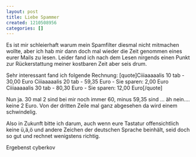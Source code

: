 ```yaml
---
layout: post
title: Liebe Spammer
created: 1210508956
categories: []
---
```

Es ist mir schleierhaft warum mein Spamfilter diesmal nicht mitmachen wollte, aber ich hab mir dann doch mal wieder die Zeit genommen eines eurer Mails zu lesen. Leider fand ich nach dem Lesen nirgends einen Punkt zur Rückerstattung meiner kostbaren Zeit aber seis drum.

Sehr interessant fand ich folgende Rechnung:
[quote]Ciiiaaaaalis 10 tab - 30,00 Euro
Ciiiaaaaalis 20 tab - 59,35 Euro - Sie sparen: 2,00 Euro
Ciiiaaaaalis 30 tab - 80,30 Euro - Sie sparen: 12,00 Euro[/quote]

Nun ja. 30 mal 2 sind bei mir noch immer 60, minus 59,35 sind ... äh nein.... keine 2 Euro.
Von der dritten Zeile mal ganz abgesehen da wird einem schwindelig.

Also in Zukunft bitte ich darum, auch wenn eure Tastatur offensichtlich keine ü,ä,ö und andere Zeichen der deutschen Sprache beinhält, seid doch so gut und rechnet wenigstens richtig.

Ergebenst
cyberkov
